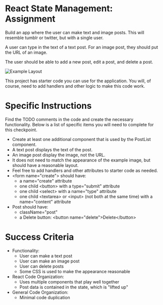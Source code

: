 # React State Management: Assignment

Build an app where the user can make text and image posts. This will resemble tumblr or twitter, but with a single user.

A user can type in the text of a text post. For an image post, they should put the URL of an image.

The user should be able to add a new post, edit a post, and delete a post.

![Example Layout](React_State_Management_Assignment_1/example-layout.gif)

This project has starter code you can use for the application. You will, of course, need to add handlers and other logic to make this code work.


# Specific Instructions

Find the TODO comments in the code and create the necessary functionality. Below is a list of specific items you will need to complete for this checkpoint.



*   Create at least one additional component that is used by the PostList component.
*   A text post displays the text of the post.
*   An image post display the image, not the URL.
*   It does not need to match the appearance of the example image, but should have a reasonable layout.
*   Feel free to add handlers and other attributes to starter code as needed.
*   &lt;form name="create"> should have:
    *   a name="create" attribute
    *   one child &lt;button> with a type="submit" attribute
    *   one child &lt;select> with a name="type" attribute
    *   one child &lt;textarea> or &lt;input> (not both at the same time) with a name="content" attribute
*   Post should have:
    *   className="post"
    *   a Delete button: &lt;button name="delete">Delete&lt;/button>


# Success Criteria



*   Functionality:
    *   User can make a text post
    *   User can make an image post
    *   User can delete posts
    *   Some CSS is used to make the appearance reasonable
*   React Code Organization:
    *   Uses multiple components that play well together
    *   Post data is contained in the state, which is "lifted up"
*   General Code Organization:
    *   Minimal code duplication